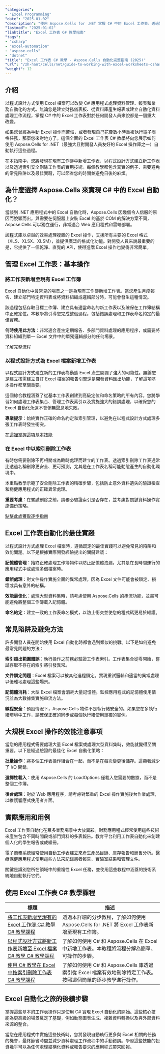 ```yaml
---
"categories":
- "Excel Programming"
"date": "2025-01-02"
"description": "使用 Aspose.Cells for .NET 掌握 C# 中的 Excel 工作表。透過實際範例和最佳實踐學習以程式設計方式新增、刪除和管理 Excel 檔案。"
"lastmod": "2025-01-02"
"linktitle": "Excel 工作表 C# 教學指南"
"tags":
- "csharp"
- "excel-automation"
- "aspose-cells"
- "dotnet"
"title": "Excel 工作表 C# 教學 - Aspose.Cells 自動化完整指南 (2025)"
"url": "/zh-hant/cells/net/guide-to-working-with-excel-worksheets-csharp/"
"weight": 12
---
```


## 介紹

以程式設計方式使用 Excel 檔案可以改變 C# 應用程式處理資料管理、報表和業務自動化的方式。無論您是建立財務儀表板、從資料庫產生報表或建立自動化資料處理工作流程，掌握 C# 中的 Excel 工作表對於任何開發人員來說都是一個重大改變。

如果您曾經為手動 Excel 操作而苦惱，或者發現自己花費數小時重複執行電子表格任務，那麼您來對地方了。這個全面的 Excel 工作表 C# 教學將向您展示如何使用 Aspose.Cells for .NET（最強大且對開發人員友好的 Excel 操作庫之一）自動執行這些過程。

在本指南中，您將發現在現有工作簿中新增工作表、以程式設計方式建立新工作表以及透過索引安全刪除工作表的實用技術。每個教學都包含真實的例子、需要避免的常見陷阱以及最佳實踐，可以節省您的時間並避免日後的麻煩。

## 為什麼選擇 Aspose.Cells 來實現 C# 中的 Excel 自動化？

當談到 .NET 應用程式中的 Excel 自動化時，Aspose.Cells 因幾個令人信服的原因而脫穎而出。與需要在伺服器上安裝 Excel 的基於 COM 的解決方案不同，Aspose.Cells 可以獨立運行，非常適合 Web 應用程式和雲端部署。

該程式庫以卓越的效率處理複雜的 Excel 操作，支援所有主要的 Excel 格式（XLS、XLSX、XLSM），並提供廣泛的格式化功能。對開發人員來說最重要的是，它提供了一個乾淨、直覺的 API，使得進階 Excel 操作也變得非常簡單。

## 管理 Excel 工作表：基本操作

### 將工作表新增至現有 Excel 工作簿

Excel 自動化中最常見的場景之一是為現有工作簿新增工作表。當您產生月度報告、建立部門特定資料表或將資料組織成邏輯部分時，可能會發生這種情況。

該過程包括存取目標工作簿、建立具有適當命名的新工作表以及確保在工作簿結構中正確定位。本教學將引導您完成整個過程，包括錯誤處理和工作表命名約定的最佳實務。

**何時使用此方法**：非常適合產生定期報告、多部門資料處理的應用程序，或需要將資料組織到單一 Excel 文件中的單獨邏輯部分的任何場景。

[了解完整流程](./adding-worksheet-to-existing-excel-workbook-csharp-tutorial/)

### 以程式設計方式為 Excel 檔案新增工作表

以程式設計方式建立新的工作表為動態 Excel 產生開闢了強大的可能性。無論您是建立按需建立自訂 Excel 檔案的報告引擎還是開發資料匯出功能，了解這項基本操作都至關重要。

這個綜合教程涵蓋了從基本工作表創建到高級定位和命名策略的所有內容。您將學習如何處理工作表集合、管理工作表索引以及實施強大的錯誤處理，以確保您的 Excel 自動化永遠不會悄無聲息地失敗。

**專業提示**：始終實作正確的命名約定和索引管理，以避免在以程式設計方式處理多張工作表時發生衝突。

[在這裡掌握這項基本技能](./add-new-sheet-to-excel-file-csharp-tutorial/)

### 在 Excel 中以索引刪除工作表

有時您需要刪除不再相關或為臨時處理而建立的工作表。透過索引刪除工作表通常比透過名稱刪除更安全、更可預測，尤其是在工作表名稱可能動態產生的自動化環境中。

本重點教學示範了安全刪除工作表的精確步驟，包括防止意外資料遺失的驗證檢查和穩健應用程式的正確異常處理。

**重要考慮**：在嘗試刪除之前，請務必驗證索引是否存在，並考慮對關鍵資料操作實施備份策略。

[點擊此處獲取逐步指南](./delete-worksheet-by-index-excel-csharp-tutorial/)

## Excel 工作表自動化的最佳實踐

以程式設計方式處理 Excel 檔案時，遵循既定的最佳實踐可以避免常見的陷阱和效能問題。以下是根據實際開發經驗提出的關鍵建議：

**記憶體管理**：始終正確處理工作簿物件以防止記憶體洩漏，尤其是在長時間運行的應用程式中或處理多個檔案時。

**錯誤處理**：對文件操作實施全面的異常處理，因為 Excel 文件可能會被鎖定、損壞或具有意外的結構。

**效能最佳化**：處理大型資料集時，請考慮使用 Aspose.Cells 的串流功能，並盡可能避免將整個工作簿載入記憶體。

**命名約定**：建立一致的工作表命名模式，以防止衝突並使您的程式碼更易於維護。

## 常見陷阱及避免方法

許多開發人員在開始使用 Excel 自動化時都會遇到類似的挑戰。以下是如何避免最常見問題的方法：

**索引超出範圍錯誤**：執行操作之前務必驗證工作表索引。工作表集合從零開始，嘗試存取不存在的索引將引發異常。

**文件鎖定問題**：Excel 檔案可以被其他進程鎖定。實現重試邏輯和適當的異常處理以優雅地處理這些場景。

**記憶體消耗**：大型 Excel 檔案會消耗大量記憶體。監控應用程式的記憶體使用情況並為大數據集實施串流方法。

**線程安全**：預設情況下，Aspose.Cells 物件不是執行緒安全的。如果您在多執行緒環境中工作，請確保正確的同步或每個執行緒使用單獨的實例。

## 大規模 Excel 操作的效能注意事項

當您的應用程式需要處理大量 Excel 檔案或處理大型資料集時，效能就變得至關重要。以下是經過驗證的最佳化 Excel 自動化策略：

**批量操作**：將多個工作表操作組合在一起，而不是在每次變更後儲存。這顯著減少了 I/O 開銷。

**選擇性載入**：使用 Aspose.Cells 的 LoadOptions 僅載入您需要的數據，而不是整個工作簿。

**後台處理**：對於 Web 應用程序，請考慮對繁重的 Excel 操作實施後台作業處理，以維護響應式使用者介面。

## 實際應用和用例

Excel 工作表自動化在眾多業務場景中大放異彩。財務應用程式經常使用這些技術來產生包含不同時間段或部門資料的多表報告。教育平台利用工作表自動化來創建個人化的學生報告或成績冊。

電子商務系統經常使用自動工作表建立來產生產品目錄、庫存報告和銷售分析。醫療保健應用程式使用這些方法來記錄患者報告、實驗室結果和管理文件。

關鍵是識別您所在領域中的重複性 Excel 任務，並使用這些教程中涵蓋的技術系統地自動執行它們。

## 使用 Excel 工作表 C# 教學課程

|標題 |描述 |
| --- | --- | 
| [將工作表新增至現有的 Excel 工作簿 C# 教學 C# 教學課程](./adding-worksheet-to-existing-excel-workbook-csharp-tutorial/) |透過本詳細的分步教程，了解如何使用 Aspose.Cells for .NET 將 Excel 工作表新增至現有工作簿。 |  
| [以程式設計方式將新工作表新增至 Excel 檔案 C# 教學 C# 教學課程](./add-new-sheet-to-excel-file-csharp-tutorial/) |了解如何使用 C# 和 Aspose.Cells 在 Excel 中新增工作表。本教程將流程分解為簡單、可操作的步驟。 |  
| [使用 C# 教學在 Excel 中按索引刪除工作表 C# 教學課程](./delete-worksheet-by-index-excel-csharp-tutorial/) |了解如何使用 C# 和 Aspose.Cells 庫透過索引從 Excel 檔案有效地刪除特定工作表。按照這個簡單的逐步教學進行操作。 |

## Excel 自動化之旅的後續步驟

掌握這些基本的工作表操作只是使用 C# 實現 Excel 自動化的開始。這些核心技能為更高級的場景奠定了基礎，例如動態圖表生成、複雜資料轉換以及與外部資料來源的整合。

當您在應用程式中實施這些技術時，您將發現自動執行更多與 Excel 相關的任務的機會，最終節省時間並減少資料處理工作流程中的手動錯誤。學習這些技能的投資幾乎可以為任何處理結構化資料或報告要求的應用程式帶來回報。